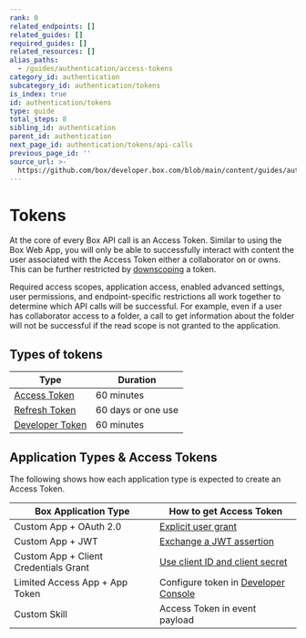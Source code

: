 ```yaml
---
rank: 0
related_endpoints: []
related_guides: []
required_guides: []
related_resources: []
alias_paths:
  - /guides/authentication/access-tokens
category_id: authentication
subcategory_id: authentication/tokens
is_index: true
id: authentication/tokens
type: guide
total_steps: 8
sibling_id: authentication
parent_id: authentication
next_page_id: authentication/tokens/api-calls
previous_page_id: ''
source_url: >-
  https://github.com/box/developer.box.com/blob/main/content/guides/authentication/tokens/index.md
---
```

# Tokens

At the core of every Box API call is an Access Token.
Similar to using the Box Web App, you will only be able to successfully interact
with content the user associated with the Access Token either a collaborator on
or owns. This can be further restricted by [downscoping][ds] a token.

<Message warning>

Required access scopes, application access, enabled advanced settings, user
permissions, and endpoint-specific restrictions all work together to determine
which API calls will be successful. For example, even if a user has
collaborator access to a folder, a call to get information about the folder
will not be successful if the read scope is not granted to the application.

</Message>

## Types of tokens

| Type                     | Duration           |
| ------------------------ | ------------------ |
| [Access Token][at]       | 60 minutes         |
| [Refresh Token][rt]      | 60 days or one use |
| [Developer Token][dt]    | 60 minutes         |

## Application Types & Access Tokens

The following shows how each application type is expected to create an Access
Token.

| Box Application Type                  | How to get Access Token                          |
| ------------------------------------- | ------------------------------------------------ |
| Custom App + OAuth 2.0                | [Explicit user grant][oauth2-with-sdk]           |
| Custom App + JWT                      | [Exchange a JWT assertion][jwt-with-sdk]         |
| Custom App + Client Credentials Grant | [Use client ID and client secret][clientcred]    |
| Limited Access App + App Token        | Configure token in [Developer Console][devcon]   |
| Custom Skill                          | Access Token in event payload                    |

[jwt-with-sdk]: g://authentication/oauth2/without-sdk
[oauth2-with-sdk]: g://authentication/oauth2/without-sdk
[devcon]: https://app.box.com/developers/console
[clientcred]: g://authentication/client-credentials
[ds]: g://authentication/tokens/downscope
[at]: g://authentication/tokens/access-tokens
[rt]: g://authentication/tokens/refresh
[dt]: g://authentication/tokens/developer-tokens